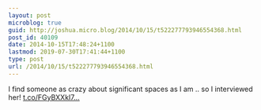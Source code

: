 ```yaml
---
layout: post
microblog: true
guid: http://joshua.micro.blog/2014/10/15/t522277793946554368.html
post_id: 40109
date: 2014-10-15T17:48:24+1100
lastmod: 2019-07-30T17:41:44+1100
type: post
url: /2014/10/15/t522277793946554368.html
---
```

I find someone as crazy about significant spaces as I am .. so I interviewed her! [t.co/FGyBXXkI7...](http://t.co/FGyBXXkI7J)

